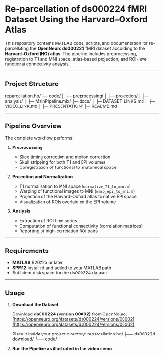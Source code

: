 # Re-parcellation of ds000224 fMRI Dataset Using the Harvard–Oxford Atlas

This repository contains MATLAB code, scripts, and documentation for re-parcellating
the **OpenNeuro ds000224** fMRI dataset according to the **Harvard–Oxford (HO) atlas**.
The pipeline includes preprocessing, registration to T1 and MNI space,
atlas-based projection, and ROI-level functional connectivity analysis.

---

## Project Structure
reparcellation.ho/
├─ code/
│  ├─ preprocessing/
│  ├─ projection/
│  ├─ analysis/
│  ├─ MainPipeline.mlx/
├─ docs/
│  ├─ DATASET_LINKS.md
│  ├─ VIDEO_LINK.md
│  ├─ PRESENTATION/
├─ README.md

---

## Pipeline Overview

The complete workflow performs:

1. **Preprocessing**  
   - Slice timing correction and motion correction  
   - Skull stripping for both T1 and EPI volumes  
   - Coregistration of functional to anatomical space  

2. **Projection and Normalization**  
   - T1 normalization to MNI space (`normalize_T1_to_mni.m`)  
   - Warping of functional images to MNI (`warp_epi_to_mni.m`)  
   - Projection of the Harvard–Oxford atlas to native EPI space  
   - Visualization of ROIs overlaid on the EPI volume  

3. **Analysis**  
   - Extraction of ROI time series  
   - Computation of functional connectivity (correlation matrices)  
   - Reporting of high-correlation ROI pairs  

---

## Requirements

- **MATLAB** R2022a or later  
- **SPM12** installed and added to your MATLAB path  
- Sufficient disk space for the ds000224 dataset

---

## Usage

1. **Download the Dataset**

   Download **ds000224 (version 00002)** from OpenNeuro:  
   [https://openneuro.org/datasets/ds000224/versions/00002](https://openneuro.org/datasets/ds000224/versions/00002)

   Place it inside your project directory:
reparcellation.ho/
├── ds000224-download/
└── code/

2. **Run the Pipeline as illustrated in the video demo**
